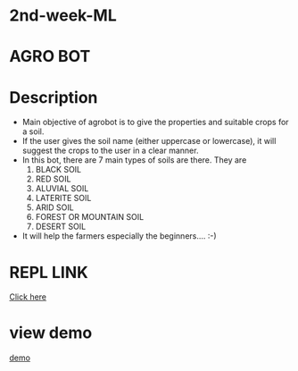 # 2nd-week-ML

# AGRO BOT

# Description

- Main objective of agrobot is to give the properties and suitable crops for a soil.
- If the user gives the soil name (either uppercase or lowercase), it will suggest the crops to the user in a clear manner.
- In this bot, there are 7 main types of soils are there. They are
  1. BLACK SOIL  
  2. RED SOIL  
  3. ALUVIAL SOIL 
  4. LATERITE SOIL 
  5. ARID SOIL 
  6. FOREST OR MOUNTAIN SOIL 
  7. DESERT SOIL 
- It will help the farmers especially the beginners.... :-) 


# REPL LINK
<a href="https://agrobot.19pa1a05f2.repl.co/">Click here</a>

# view demo
<a href="https://youtu.be/aumvFUf2_Gs">demo</a>
